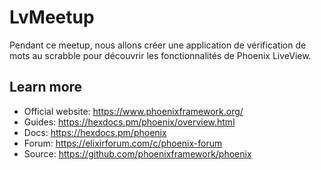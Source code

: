 # LvMeetup

Pendant ce meetup, nous allons créer une application de vérification de mots au scrabble pour découvrir les fonctionnalités de Phoenix LiveView.

## Learn more

- Official website: https://www.phoenixframework.org/
- Guides: https://hexdocs.pm/phoenix/overview.html
- Docs: https://hexdocs.pm/phoenix
- Forum: https://elixirforum.com/c/phoenix-forum
- Source: https://github.com/phoenixframework/phoenix
